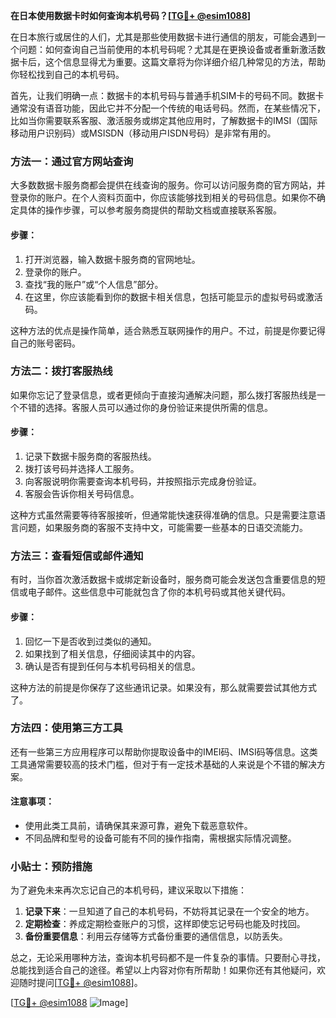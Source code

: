 **在日本使用数据卡时如何查询本机号码？[[TG💪+ @esim1088](https://t.me/s/esim1088)]**

在日本旅行或居住的人们，尤其是那些使用数据卡进行通信的朋友，可能会遇到一个问题：如何查询自己当前使用的本机号码呢？尤其是在更换设备或者重新激活数据卡后，这个信息显得尤为重要。这篇文章将为你详细介绍几种常见的方法，帮助你轻松找到自己的本机号码。

首先，让我们明确一点：数据卡的本机号码与普通手机SIM卡的号码不同。数据卡通常没有语音功能，因此它并不分配一个传统的电话号码。然而，在某些情况下，比如当你需要联系客服、激活服务或绑定其他应用时，了解数据卡的IMSI（国际移动用户识别码）或MSISDN（移动用户ISDN号码）是非常有用的。

### 方法一：通过官方网站查询

大多数数据卡服务商都会提供在线查询的服务。你可以访问服务商的官方网站，并登录你的账户。在个人资料页面中，你应该能够找到相关的号码信息。如果你不确定具体的操作步骤，可以参考服务商提供的帮助文档或直接联系客服。

#### 步骤：
1. 打开浏览器，输入数据卡服务商的官网地址。
2. 登录你的账户。
3. 查找“我的账户”或“个人信息”部分。
4. 在这里，你应该能看到你的数据卡相关信息，包括可能显示的虚拟号码或激活码。

这种方法的优点是操作简单，适合熟悉互联网操作的用户。不过，前提是你要记得自己的账号密码。

### 方法二：拨打客服热线

如果你忘记了登录信息，或者更倾向于直接沟通解决问题，那么拨打客服热线是一个不错的选择。客服人员可以通过你的身份验证来提供所需的信息。

#### 步骤：
1. 记录下数据卡服务商的客服热线。
2. 拨打该号码并选择人工服务。
3. 向客服说明你需要查询本机号码，并按照指示完成身份验证。
4. 客服会告诉你相关号码信息。

这种方式虽然需要等待客服接听，但通常能快速获得准确的信息。只是需要注意语言问题，如果服务商的客服不支持中文，可能需要一些基本的日语交流能力。

### 方法三：查看短信或邮件通知

有时，当你首次激活数据卡或绑定新设备时，服务商可能会发送包含重要信息的短信或电子邮件。这些信息中可能就包含了你的本机号码或其他关键代码。

#### 步骤：
1. 回忆一下是否收到过类似的通知。
2. 如果找到了相关信息，仔细阅读其中的内容。
3. 确认是否有提到任何与本机号码相关的信息。

这种方法的前提是你保存了这些通讯记录。如果没有，那么就需要尝试其他方式了。

### 方法四：使用第三方工具

还有一些第三方应用程序可以帮助你提取设备中的IMEI码、IMSI码等信息。这类工具通常需要较高的技术门槛，但对于有一定技术基础的人来说是个不错的解决方案。

#### 注意事项：
- 使用此类工具前，请确保其来源可靠，避免下载恶意软件。
- 不同品牌和型号的设备可能有不同的操作指南，需根据实际情况调整。

### 小贴士：预防措施

为了避免未来再次忘记自己的本机号码，建议采取以下措施：

1. **记录下来**：一旦知道了自己的本机号码，不妨将其记录在一个安全的地方。
2. **定期检查**：养成定期检查账户的习惯，这样即使忘记号码也能及时找回。
3. **备份重要信息**：利用云存储等方式备份重要的通信信息，以防丢失。

总之，无论采用哪种方法，查询本机号码都不是一件复杂的事情。只要耐心寻找，总能找到适合自己的途径。希望以上内容对你有所帮助！如果你还有其他疑问，欢迎随时提问[[TG💪+ @esim1088](https://t.me/s/esim1088)]。

[[TG💪+ @esim1088](https://t.me/s/esim1088) ![Image](https://i.postimg.cc/4NQfJmqS/Snipaste-2025-05-13-00-14-12.png)]